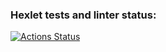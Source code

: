 ### Hexlet tests and linter status:
[![Actions Status](https://github.com/RomanUtolin/python-project-83/workflows/hexlet-check/badge.svg)](https://github.com/RomanUtolin/python-project-83/actions)